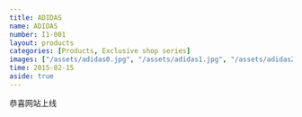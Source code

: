 ```yaml
---
title: ADIDAS
name: ADIDAS
number: I1-001
layout: products
categories: [Products, Exclusive shop series]
images: ["/assets/adidas0.jpg", "/assets/adidas1.jpg", "/assets/adidas2/jpg"]
time: 2015-02-15
aside: true
---
```


恭喜网站上线
